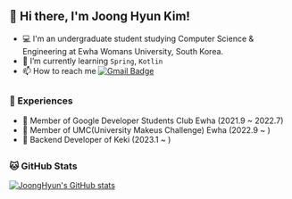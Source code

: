 ## 👋 Hi there, I'm Joong Hyun Kim!
- 💻 I'm an undergraduate student studying Computer Science & Engineering at Ewha Womans University, South Korea. 
- 🌱 I’m currently learning `Spring`, `Kotlin` 
- 📫 How to reach me  [![Gmail Badge](https://img.shields.io/badge/Gmail-D14836?style=flat&logo=Gmail&logoColor=white)](mailto:jooongh.k@gmail.com)

##

### 🔭 Experiences
- 🚀 Member of Google Developer Students Club Ewha (2021.9 ~ 2022.7)
- 🦠 Member of UMC(University Makeus Challenge) Ewha (2022.9 ~ )
- 🍰 Backend Developer of Keki (2023.1 ~ )

##

### 🐱 GitHub Stats
[![JoongHyun's GitHub stats](https://github-readme-stats.vercel.app/api?username=JoongHyun-Kim&theme=vue&show_icons=true)](https://github.com/JoongHyun-Kim/github-readme-stats)
